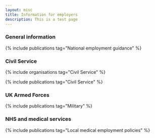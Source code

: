 ```yaml
---
layout: misc
title: Information for employers
description: This is a test page
---
```


### General information

{% include publications tag="National employment guidance" %}

### Civil Service

{% include organisations tag="Civil Service" %}

{% include publications tag="Civil Service" %}

### UK Armed Forces

{% include publications tag="Military" %}

### NHS and medical services

{% include publications tag="Local medical employment policies" %}